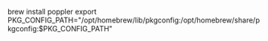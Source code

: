 brew install poppler
export PKG_CONFIG_PATH="/opt/homebrew/lib/pkgconfig:/opt/homebrew/share/pkgconfig:$PKG_CONFIG_PATH"
